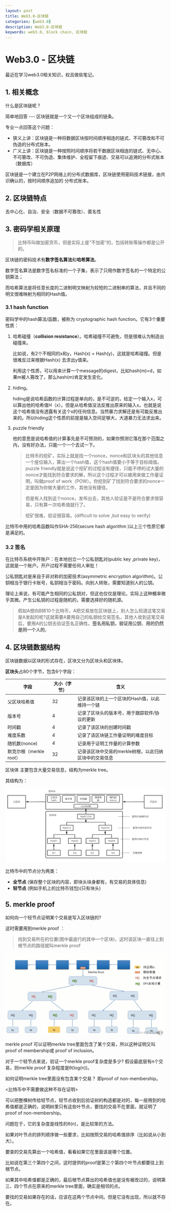 ```yaml
---
layout: post
title: Web3.0-区块链
categories: [web3.0]
description: Web3.0-区块链
keywords: web3.0, block chain, 区块链
---
```


# Web3.0 - 区块链

最近在学习web3.0相关知识，权且做些笔记。



## 1. 相关概念

什么是区块链呢？

简单地回答 --- 区块链就是一个又一个区块组成的链条。



专业一点回答这个问题：

-   狭义上讲：区块链是一种将数据区块按时间顺序相连的链式、不可篡改和不可伪造的分布式账本。
-   广义上讲：区块链是一种按照时间顺序将若干数据区块相连的链式、无中心、不可篡改、不可伪造、集体维护、全程留下痕迹、交易可以追溯的分布式账本（数据库）



区块链是一个建立在P2P网络上的分布式数据库，区块链使用密码技术链接，由共识确认的，按时间顺序追加的 分布式账本。



## 2. 区块链特点

去中心化、自治、安全（数据不可篡改）、匿名性





## 3. 密码学相关原理

>   比特币叫做加密货币，但是实际上是”不加密“的，包括转账等操作都是公开的。

区块链的密码技术有**数字签名算法**和**哈希算法**。

数字签名算法是数字签名标准的一个子集，表示了只用作数字签名的一个特定的公钥算法；

而哈希算法是将任意长度的二进制明文映射为较短的二进制串的算法，并且不同的明文很难映射为相同的Hash值。



### 3.1 hash function

密码学中的hash算法/函数，被称为 cryptographic hash function。它有3个重要性质：

1.  哈希碰撞（**collision resistance**）。哈希碰撞不可避免，但是很难认为制造出碰撞来。

    比如说，有2个不相同的x和y，Hash(x) = Hash(y)，这就是哈希碰撞。但是很难反过来根据Hash(x) 去求出y值来。

    利用这个性质，可以用来计算一个message的digest，比如hash(m)=d，如果m被人篡改了，那么hash(m)肯定发生变化。

2.  hiding。

    hiding是说哈希函数的计算过程是单向的，是不可逆的，给定一个输入x，可以算出他的哈希值H（x）。但是从哈希值没法反推出原来的输入x。也就是说这个哈希值没有透露有关这个x的任何信息。当然暴力求解还是有可能反推出来的。所以hiding这个性质的前提是输入空间足够大，大道暴力无法求出来。

3.  puzzle friendly

    他的意思是说哈希值的计算事先是不可预测的，如果你预测它落在那个范围之内，没有好办法，只能一个一个去试一下。

    >   比特币的挖矿，实际上就是找一个nonce，nonce和区块头的其他信息一个座位输入，算出一个hash值，这个hash值要小于等于目标阈值。puzzle friendly就是说这个挖矿的过程没有捷径，只能不停的试大量的nonce才能找到符合要求的解，所以这个过程才可以被用来做工作量证明，叫做proof of work（POW）。你挖到矿了找到符合要求的nonce一定是因为你做大量的工作，其他没有捷径。
    >
    >   但是有人找到这个nonce，发布出去，其他人验证是不是符合要求很容易，只有算一次哈希值就行了。
    >
    >   挖矿很难，验证很容易。(difficult to solve ,but easy to verify)

比特币中用的哈希函数叫作SHA-256(secure hash algorithm )以上三个性质它都是满足的。



### 3.2 签名

 在比特币系统中开账户：在本地创立一个公私钥匙对(public key ,private key)，这就是一个账户。开户过程不需要任何人审批！

公私钥匙对是来自于非对称的加密技术(asymmetric encryption algorithm)。公钥相当于银行卡账号，私钥相当于密码。向别人转账，需要知道别人的公钥。

理论上来说，有可能产生相同的公私钥对，但这也仅仅是理论。实际上这种概率微乎其微。产生公私钥的过程是随机的，需要选择好的随机源。

>   假如A想向B转10个比特币，A把交易放在区块链上，别人怎么知道这笔交易是A发起的呢?这就需要A要用自己的私钥给交易签名，其他人收到这笔交易后，要用A的公钥去验证签名正确性。**签名用私钥，验证用公钥**，**用的仍然是同一个人的**。





## 4. 区块链数据结构

区块链数据以区块的形式存在，区块又分为区块头和区块体。

**区块头**占80个字节，包含6个字段：

| 字段                    | 大小（字节） | 含义                                                   |
| ----------------------- | ------------ | ------------------------------------------------------ |
| 父区块哈希值            | 32           | 记录该区块的上一个区块的Hash值，以此维持一个链         |
| 版本号                  | 4            | 记录了区块头的版本号，用于跟踪软件/协议的更新          |
| 时间戳                  | 4            | 记录了该区块的创建时间戳                               |
| 难度系数                | 4            | 记录了该区块链工作量证明的难度目标                     |
| 随机数(nonce)           | 4            | 记录用于证明工作量的计算参数                           |
| 默克尔根（merkle root） | 32           | 记录该区块中交易的merkle树根，以此归纳区块中的交易信息 |

区块体 主要包含大量交易信息，结构为merkle tree。

其结构为：

![](/images/posts/web3/block-head-body.png)

比特币中的节点分为两类：

-   **全节点** (保存整个区块的内容，即块头块身都有，有交易的具体信息)
-   **轻节点** (例如手机上的比特币钱包)(只有块头)



## 5.  merkle proof

如何向一个轻节点证明某个交易是写入区块链的?

这时需要用到merkle proof ：
> 找到交易所在的位置(图中最底行的其中一个区块)，这时该区块一直往上到根节点的路径就叫merkle proof

![](/images/posts/web3/merkleProof.png)

merkle proof 可以证明merkle tree里面包含了某个交易，所以这种证明又叫proof of membership或 proof of inclusion。


对于一个轻节点来说，验证一个merkle proof复杂度是多少? 假设最底层有n个交易，则merkle proof 复杂程度是θ(log(n))。



如何证明merkle tree里面没有包含某个交易？ 即proof of non-membership。

<比特币中不需要做这种不存在证明>


可以把整棵树传给轻节点，轻节点收到后验证树的构造都是对的，每一层用到的哈希值都是正确的，说明树里只有这些叶节点，要找的交易不在里面，就证明了proof of non-membership。

问题在于，它的复杂度是线性的θ(n)，是比较笨的方法。

如果对叶节点的排列顺序做一些要求，比如按照交易的哈希值排序（比如说从小到大）。

要查的交易先算出一个哈希值，看看如果它在里面该是哪个位置。

比如说在第三个第四个之间，这时提供的proof是第三个第四个叶节点都要往上到根节点。

如果其中哈希值都是正确的，最后根节点算出的哈希值也是没有被改过的，说明第三、四个节点在原来的merkle tree里面，确实是相邻的点。

要找的交易如果存在的话，应该在这两个节点中间。但是它没有出现，所以就不存在。




















